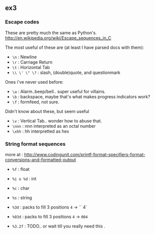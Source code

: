 ## ex3


### Escape codes

These are pretty much the same as Python's. http://en.wikipedia.org/wiki/Escape_sequences_in_C 

The most useful of these are (at least I have parsed docs with them):
- `\n` : Newline
- `\r` : Carriage Return
- `\t` : Horizontal Tab
- `\\ \' \" \?` : slash, (double)quote, and questionmark

Ones i've never used before:
- `\a` : Alarm..beep/bell.. super useful for villains.
- `\b` : backspace, maybe that's what makes progress indicators work?
- `\f` : formfeed, not sure.

Didn't know about these, but seem useful
- `\v` : Vertical Tab.. wonder how to abuse that.
- `\nnn` : nnn interpreted as an octal number
- `\xhh` : hh interpretted as hex

### String format sequences

more at : http://www.codingunit.com/printf-format-specifiers-format-conversions-and-formatted-output

- `%f` : float
- `%i o %d` : int
- `%c` : char
- `%s` : string

- `%3d` : packs to fill 3 positions `4` -> `` 4`
- `%03d` : packs to fill 3 positions `4` -> `004`
- `%3.2f` : TODO.. or wait till you really need this .